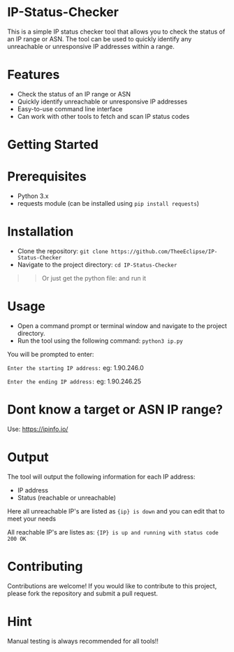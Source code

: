 # IP-Status-Checker
This is a simple IP status checker tool that allows you to check the status of an IP range or ASN. The tool can be used to quickly identify any unreachable or unresponsive IP addresses within a range.
# Features
* Check the status of an IP range or ASN
* Quickly identify unreachable or unresponsive IP addresses
* Easy-to-use command line interface
* Can work with other tools to fetch and scan IP status codes
# Getting Started
  # Prerequisites
* Python 3.x
* requests module (can be installed using ```pip install requests```)
# Installation
* Clone the repository: ```git clone https://github.com/TheeEclipse/IP-Status-Checker```
* Navigate to the project directory: ```cd IP-Status-Checker```
>>Or just get the python file: and run it
# Usage
* Open a command prompt or terminal window and navigate to the project directory.
* Run the tool using the following command:
```python3 ip.py```

You will be prompted to enter:

```Enter the starting IP address:``` eg:  1.90.246.0

```Enter the ending IP address:``` eg: 1.90.246.25
# Dont know a target or  ASN IP range?
Use: https://ipinfo.io/
# Output
The tool will output the following information for each IP address:

* IP address
* Status (reachable or unreachable)

Here all unreachable IP's are listed as ```{ip} is down``` and you can edit that to meet your needs

All reachable IP's are listes as: ```{IP} is up and running with status code 200 OK```
# Contributing
Contributions are welcome! If you would like to contribute to this project, please fork the repository and submit a pull request.

# Hint
Manual testing is always recommended for all tools!!


